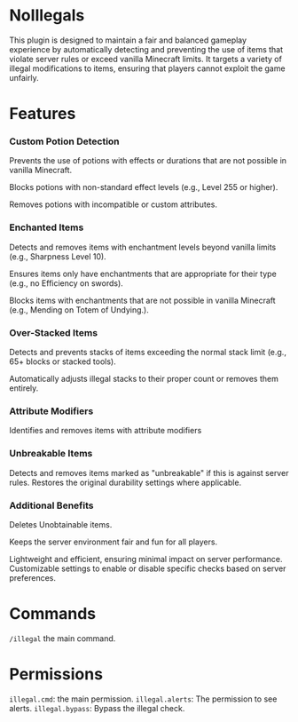 # NoIllegals

This plugin is designed to maintain a fair and balanced gameplay experience by automatically detecting and preventing the use of items that violate server rules or exceed vanilla Minecraft limits. It targets a variety of illegal modifications to items, ensuring that players cannot exploit the game unfairly.

# Features
### Custom Potion Detection
Prevents the use of potions with effects or durations that are not possible in vanilla Minecraft.

Blocks potions with non-standard effect levels (e.g., Level 255 or higher).

Removes potions with incompatible or custom attributes.

### Enchanted Items
Detects and removes items with enchantment levels beyond vanilla limits (e.g., Sharpness Level 10).

Ensures items only have enchantments that are appropriate for their type (e.g., no Efficiency on swords).

Blocks items with enchantments that are not possible in vanilla Minecraft (e.g., Mending on Totem of Undying.).

### Over-Stacked Items

Detects and prevents stacks of items exceeding the normal stack limit (e.g., 65+ blocks or stacked tools).

Automatically adjusts illegal stacks to their proper count or removes them entirely.

### Attribute Modifiers

Identifies and removes items with attribute modifiers

### Unbreakable Items

Detects and removes items marked as "unbreakable" if this is against server rules.
Restores the original durability settings where applicable.

### Additional Benefits

Deletes Unobtainable items.

Keeps the server environment fair and fun for all players.

Lightweight and efficient, ensuring minimal impact on server performance.
Customizable settings to enable or disable specific checks based on server preferences.

# Commands
```/illegal``` the main command.

# Permissions
```illegal.cmd```: the main permission.
```illegal.alerts```: The permission to see alerts.
```illegal.bypass```: Bypass the illegal check.
